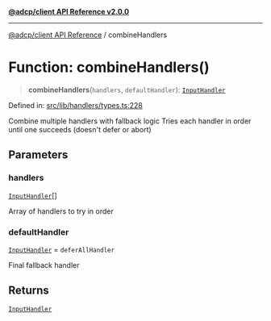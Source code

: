[**@adcp/client API Reference v2.0.0**](../README.md)

***

[@adcp/client API Reference](../README.md) / combineHandlers

# Function: combineHandlers()

> **combineHandlers**(`handlers`, `defaultHandler`): [`InputHandler`](../type-aliases/InputHandler.md)

Defined in: [src/lib/handlers/types.ts:228](https://github.com/adcontextprotocol/adcp-client/blob/9ed0be764adbd110916d257101c95a577b3f15c8/src/lib/handlers/types.ts#L228)

Combine multiple handlers with fallback logic
Tries each handler in order until one succeeds (doesn't defer or abort)

## Parameters

### handlers

[`InputHandler`](../type-aliases/InputHandler.md)[]

Array of handlers to try in order

### defaultHandler

[`InputHandler`](../type-aliases/InputHandler.md) = `deferAllHandler`

Final fallback handler

## Returns

[`InputHandler`](../type-aliases/InputHandler.md)
